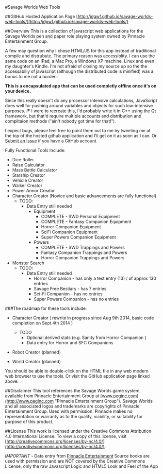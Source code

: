 #Savage Worlds Web Tools

##GitHub Hosted Application Page
[http://jdgwf.github.io/savage-worlds-web-tools/](http://jdgwf.github.io/savage-worlds-web-tools/)

##Overview
This is a collection of javascript web applications for the Savage Worlds pen and paper role playing system owned by Pinnacle Entertainment Group.

A few may question why I chose HTML/JS for this app instead of traditional compile and distrubute. The primary reason was accessiblity. I can use the same code on an iPad, a Mac Pro, a Windows XP machine, Linux and even my daughter's Kindle. I'm not afraid of closing my source up so the the accessabiliy of javascript (although the distributed code is minified) was a bonus to me not a burden.

**This is a encapsulated app that can be used completly offline once it's on your device.**

Since this really doesn't do any processor intensive calculations, JavaScript does well for pushing around variables and objects for such low-intensive purposes. *IF* I were to recreate this, I'd probably write it in C++ using the Qt framework, but that'd require multiple accounts and distribution and complitaion methods ("ain't nobody got time for that!").

I expect bugs, please feel free to point them out to me by tweeting me at the top of the hosted github application and I'll get on it as soon as I can. Or [Submit an Issue](https://github.com/jdgwf/savage-worlds-web-tools/issues) if you have a GitHub account.

Fully Functional Tools Include:

* Dice Roller
* Raise Calculator
* Mass Battle Calculator
* Starship Creator
* Vehicle Creator
* Walker Creator
* Power Armor Creator
* Character Creator (Novice and basic advancements are fully functional)
	* TODO:
		* Data Entry still needed
			* Equipment
				* COMPLETE - SWD Personal Equipment
				* COMPLETE - Fantasy Companion Equipment
				* Horror Companion Equipment
				* SciFi Companion Equipment
				* Super Powers Companion Equipment
			* Powers
				* COMPLETE - SWD Trappings and Powers
				* Fantasy Companion Trappings and Powers
				* Horror Companion Trappings and Powers
* Monster Search
	* TODO:
		* Data Entry still needed
			* Horror Companion - has only a test entry (13) / of approx 130 entries
			* Savage Free Bestiary - has 7 entries
			* Sci-Fi Companion - has no entries
			* Super Powers Companion - has no entries

###The roadmap for these tools include:

* Character Creator ( rewrite in progress since Aug 9th 2014, basic code completion on Sept 4th 2014 )
	* TODO
		* Optional derived stats (e.g. Sanity from Horror Companion )
		* Data entry for Horror and SFC Companions

* Robot Creator (planned)
* World Creator (planned)

You should be able to double-click on the HTML file in any web modern web browser to use the tools. Or visit the GitHub application page linked above.

##Disclaimer
This tool references the Savage Worlds game system, available from Pinnacle Entertainment Group at [www.peginc.com](http://www.peginc.com "Pinnacle Entertainment Group"). Savage Worlds and all associated logos and trademarks are copyrights of Pinnacle Entertainment Group. Used with permission. Pinnacle makes no representation or warranty as to the quality, viability, or suitability for purpose of this product.

##License
This work is licensed under the Creative Commons Attribution 4.0 International License. To view a copy of this license, visit [http://creativecommons.org/licenses/by-nc/4.0/](http://creativecommons.org/licenses/by-nc/4.0/).

*IMPORTANT* - Data entry from [Pinnacle Entertainment](http://www.peginc.com "Pinnacle Entertainment Group") Source books are used with permission and are NOT covered by the Creative Commons License, only the raw Javascript Logic and HTML5 Look and Feel of the App
